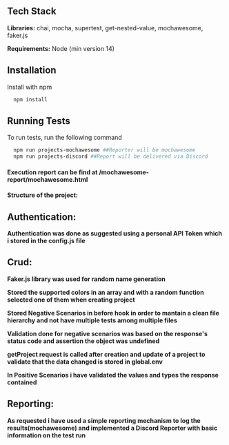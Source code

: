 ## Tech Stack

**Libraries:** chai, mocha, supertest, get-nested-value, mochawesome, faker.js

**Requirements:** Node (min version 14)

## Installation

Install with npm

```bash
  npm install
```

## Running Tests

To run tests, run the following command

```bash
  npm run projects-mochawesome ##Reporter will be mochawesome
  npm run projects-discord ##Report will be delivered via Discord
```

#### Execution report can be find at /mochawesome-report/mochawesome.html

#### Structure of the project: 

## Authentication:

**Authentication was done as suggested using a personal API Token which i stored in the config.js file**

## Crud:

**Faker.js library was used for random name generation**

**Stored the supported colors in an array and with a random function selected one of them when creating project**

**Stored Negative Scenarios in before hook in order to mantain a clean file hierarchy and not have multiple tests among multiple files**

**Validation done for negative scenarios was based on the response's status code and assertion the object was undefined**

**getProject request is called after creation and update of a project to validate that the data changed is stored in global.env**

**In Positive Scenarios i have validated the values and types the response contained**

## Reporting:

**As requested i have used a simple reporting mechanism to log the results(mochawesome) and implemented a Discord Reporter with basic information on the test run**
